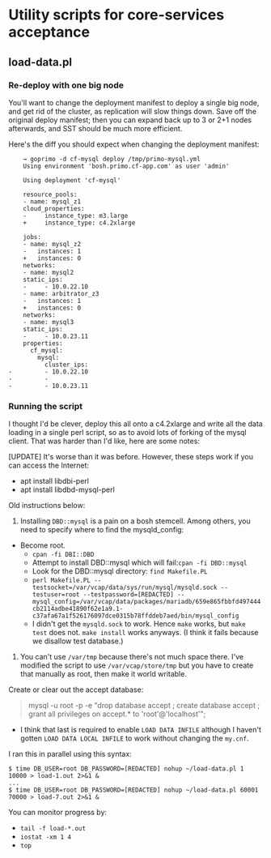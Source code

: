 # Utility scripts for core-services acceptance

## load-data.pl

### Re-deploy with one big node

You'll want to change the deployment manifest to deploy a single big node, and get rid of the cluster, as replication will slow things down. Save off the original deploy manifest; then you can expand back up to 3 or 2+1 nodes afterwards, and SST should be much more efficient.

Here's the diff you should expect when changing the deployment manifest:

```
    → goprimo -d cf-mysql deploy /tmp/primo-mysql.yml
    Using environment 'bosh.primo.cf-app.com' as user 'admin'
    
    Using deployment 'cf-mysql'
    
    resource_pools:
    - name: mysql_z1
    cloud_properties:
    -     instance_type: m3.large
    +     instance_type: c4.2xlarge
    
    jobs:
    - name: mysql_z2
    -   instances: 1
    +   instances: 0
    networks:
    - name: mysql2
    static_ips:
    -     - 10.0.22.10
    - name: arbitrator_z3
    -   instances: 1
    +   instances: 0
    networks:
    - name: mysql3
    static_ips:
    -     - 10.0.23.11
    properties:
      cf_mysql:
        mysql:
          cluster_ips:
-         - 10.0.22.10
-         -
-         - 10.0.23.11
```

### Running the script

I thought I'd be clever, deploy this all onto a c4.2xlarge and write all the data loading in a single perl script, so as to avoid lots of forking of the mysql client. That was harder than I'd like, here are some notes:

[UPDATE] It's worse than it was before. However, these steps work if you can access the Internet:

- apt install libdbi-perl
- apt install libdbd-mysql-perl

Old instructions below:

1. Installing `DBD::mysql` is a pain on a bosh stemcell. Among others, you need to specify where to find the mysqld_config:
  - Become root.
    - ```cpan -fi DBI::DBD```
    - Attempt to install DBD::mysql which will fail:```cpan -fi DBD::mysql```
    - Look for the DBD::mysql directory: ```find Makefile.PL```
    - ```perl Makefile.PL --testsocket=/var/vcap/data/sys/run/mysql/mysqld.sock --testuser=root --testpassword=[REDACTED] --mysql_config=/var/vcap/data/packages/mariadb/659e865fbbfd497444cb2114adbe41890f62e1a9.1-c37afa67a1f526176097dce0315b78ffddeb7aed/bin/mysql_config```
    - I didn't get the `mysqld.sock` to work. Hence `make` works, but `make test` does not. `make install` works anyways. (I think it fails because we disallow test database.)
1. You can't use `/var/tmp` because there's not much space there. I've modified the script to use `/var/vcap/store/tmp` but you have to create that manually as root, then make it world writable.

Create or clear out the accept database:
> mysql -u root -p -e "drop database accept ; create database accept ; grant all privileges on accept.* to 'root'@'localhost'";

  - I think that last is required to enable `LOAD DATA INFILE` although I haven't gotten `LOAD DATA LOCAL INFILE` to work without changing the `my.cnf`.

I ran this in parallel using this syntax:
```
$ time DB_USER=root DB_PASSWORD=[REDACTED] nohup ~/load-data.pl 1 10000 > load-1.out 2>&1 &
...
$ time DB_USER=root DB_PASSWORD=[REDACTED] nohup ~/load-data.pl 60001 70000 > load-7.out 2>&1 &
```

You can monitor progress by:
- `tail -f load-*.out`
- `iostat -xm 1 4`
- `top`
